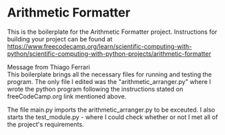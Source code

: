 # Arithmetic Formatter

This is the boilerplate for the Arithmetic Formatter project. Instructions for building your project can be found at https://www.freecodecamp.org/learn/scientific-computing-with-python/scientific-computing-with-python-projects/arithmetic-formatter

Message from Thiago Ferrari  
This boilerplate brings all the necessary files for running and testing the program.
The only file I edited was the "arithmetic_arranger.py" where I wrote the python program following the instructions stated on freeCodeCamp.org link mentioned above.  

The file main.py imports the arithmetic_arranger.py to be exceuted. I also starts the test_module.py - where I could check whether or not I met all of the project's requirements.

